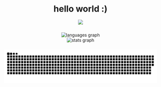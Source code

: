 <h1 align="center">hello world :)</h1>

<div align="center">
  <img src="https://i.imgflip.com/9k7n0r.gif" height="200" />
</div>

###

<div align="center">
  <img src="https://github-readme-stats.vercel.app/api/top-langs?username=rdmistra&locale=en&hide_title=true&layout=compact&card_width=320&langs_count=10&theme=buefy&hide_border=true&order=2&custom_title=Hello,%20YOU" height="200" alt="languages graph" />
  <br>
  <img src="https://github-readme-stats.vercel.app/api?username=rdmistra&hide_title=true&hide_rank=false&show_icons=true&include_all_commits=true&count_private=true&disable_animations=false&theme=buefy&locale=en&hide_border=true&order=1" height="205" alt="stats graph" />
</div>

###

<div align="center">
  <img src="https://raw.githubusercontent.com/rdmistra/rdmistra/output/snake.svg" alt="Snake animation" />
</div>

